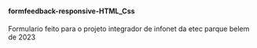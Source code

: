 # <h4> formfeedback-responsive-HTML_Css </h4>
Formulario feito para o projeto integrador de infonet da etec parque belem de 2023 
